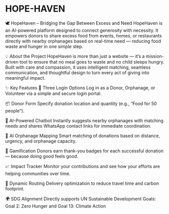 # HOPE-HAVEN
🕊️ HopeHaven – Bridging the Gap Between Excess and Need
HopeHaven is an AI-powered platform designed to connect generosity with necessity. It empowers donors to share excess food from events, homes, or restaurants directly with nearby orphanages based on real-time need — reducing food waste and hunger in one simple step.

💡 About the Project
HopeHaven is more than just a website — it’s a mission-driven tool to ensure that no meal goes to waste and no child sleeps hungry. Built with care and compassion, it uses intelligent matching, seamless communication, and thoughtful design to turn every act of giving into meaningful impact.

✨ Key Features
🔐 Three Login Options
Log in as a Donor, Orphanage, or Volunteer via a simple and secure login portal.

📦 Donor Form
Specify donation location and quantity (e.g., “Food for 50 people”).

🤖 AI-Powered Chatbot
Instantly suggests nearby orphanages with matching needs and shares WhatsApp contact links for immediate coordination.

🧭 AI Orphanage Mapping
Smart matching of donations based on distance, urgency, and orphanage capacity.

🏅 Gamification
Donors earn thank-you badges for each successful donation — because doing good feels good.

📈 Impact Tracker
Monitor your contributions and see how your efforts are helping communities over time.

🚚 Dynamic Routing
Delivery optimization to reduce travel time and carbon footprint.

🌍 SDG Alignment
Directly supports UN Sustainable Development Goals:
Goal 2: Zero Hunger and Goal 13: Climate Action
